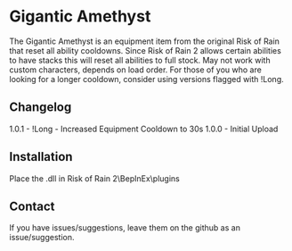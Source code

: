 # Gigantic Amethyst
The Gigantic Amethyst is an equipment item from the original Risk of Rain that reset all ability cooldowns.
Since Risk of Rain 2 allows certain abilities to have stacks this will reset all abilities to full stock.
May not work with custom characters, depends on load order.
For those of you who are looking for a longer cooldown, consider using versions flagged with !Long.

Changelog
------------
1.0.1 - !Long - Increased Equipment Cooldown to 30s
1.0.0 - Initial Upload

Installation
------------
Place the .dll in Risk of Rain 2\BepInEx\plugins

Contact
------------
If you have issues/suggestions, leave them on the github as an issue/suggestion.